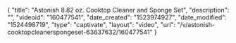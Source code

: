 {
    "title": "Astonish 8.82 oz. Cooktop Cleaner and Sponge Set",
    "description": "",
    "videoid": "160477541",
    "date_created": "1523974927",
    "date_modified": "1524498719",
    "type": "captivate",
    "layout": "video",
    "url": "\/v\/astonish-cooktopcleanerspongeset-63637632\/160477541"
}